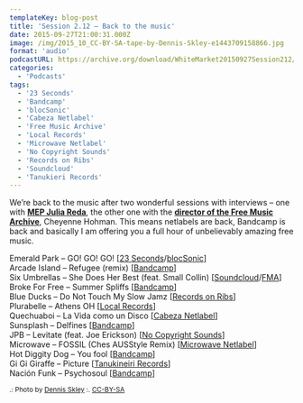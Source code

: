 ```yaml
---
templateKey: blog-post
title: 'Session 2.12 – Back to the music'
date: 2015-09-27T21:00:31.000Z
image: /img/2015_10_CC-BY-SA-tape-by-Dennis-Skley-e1443709158866.jpg
format: 'audio'
podcastURL: https://archive.org/download/WhiteMarket20150927Session212/WhiteMarket-20150927-Session212.mp3
categories:
  - 'Podcasts'
tags:
  - '23 Seconds'
  - 'Bandcamp'
  - 'blocSonic'
  - 'Cabeza Netlabel'
  - 'Free Music Archive'
  - 'Local Records'
  - 'Microwave Netlabel'
  - 'No Copyright Sounds'
  - 'Records on Ribs'
  - 'Soundcloud'
  - 'Tanukieri Records'
---
```


We’re back to the music after two wonderful sessions with interviews – one with **[MEP Julia Reda](http://www.whitemarketpodcast.co.uk/podcasts/2015/09/08/session-2-11-julia-reda-and-how-you-can-help-fixcopyright/)**, the other one with the **[director of the Free Music Archive](http://www.whitemarketpodcast.co.uk/podcasts/2015/09/06/session-2-10-all-hail-the-free-music-archive/)**, Cheyenne Hohman. This means netlabels are back, Bandcamp is back and basically I am offering you a full hour of unbelievably amazing free music.

Emerald Park – GO! GO! GO! \[[23 Seconds](http://www.23seconds.org/)/[blocSonic](http://blocsonic.com/releases/bscomp0048)\]  
Arcade Island – Refugee (remix) \[[Bandcamp](http://arcadeisland.bandcamp.com/album/youth-in-decay)\]  
Six Umbrellas – She Does Her Best (feat. Small Collin) \[[Soundcloud](https://soundcloud.com/sixumbrellas/sets/the-psychedelic-and)/[FMA](http://freemusicarchive.org/music/Six_Umbrellas/The_Psychadelic_And/)\]  
Broke For Free – Summer Spliffs \[[Bandcamp](http://brokeforfree.com/)\]  
Blue Ducks – Do Not Touch My Slow Jamz \[[Records on Ribs](http://recordsonribs.com/artists/blueducks/heavy-air/)\]  
Plurabelle – Athens OH \[[Local Records](http://localrec.ro/?p=2690)\]  
Quechuaboi – La Vida como un Disco \[[Cabeza Netlabel](http://www.cabeza-netlabel.com/releases/item/cabeza-064-qechuaboi)\]  
Sunsplash – Delfines \[[Bandcamp](https://sunsplash.bandcamp.com/album/13)\]  
JPB – Levitate (feat. Joe Erickson) \[[No Copyright Sounds](http://nocopyrightsounds.co.uk/video/jpb-levitate-feat-joe-erickson/)\]  
Microwave – FOSSIL (Ches AUSStyle Remix) \[[Microwave Netlabel](http://microwavenetlabel.bandcamp.com/)\]  
Hot Diggity Dog – You fool \[[Bandcamp](http://hotdiggitydog.bandcamp.com/album/hot-diggity-dog)\]  
Gi Gi Giraffe – Picture \[[Tanukineiri Records](https://tanukineirirecords.bandcamp.com/album/home-made-works)\]  
Nación Funk – Psychosoul \[[Bandcamp](http://nacionfunk.bandcamp.com/album/snf-1-cardova)\]

<small>.: Photo by [Dennis Skley](https://www.flickr.com/photos/dskley/16296784188) :. [CC-BY-SA](https://creativecommons.org/licenses/by-sa/2.0/)</small>
